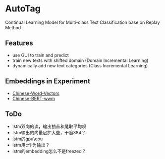 # AutoTag

Continual Learning Model for Multi-class Text Classification base on Replay Method

## Features

- use GUI to train and predict
- train new texts with shifted domain (Domain Incremental Learning)
- dynamically add new text categories (Class Incremental Learning)

## Embeddings in Experiment

- [Chinese-Word-Vectors](https://github.com/Embedding/Chinese-Word-Vectors)
- [Chinese-BERT-wwm](https://github.com/ymcui/Chinese-BERT-wwm)

## ToDo

- lstm双向的诶，输出抽首和尾取平均呗
- lstm输出的向量层扩大些，干脆384？
- lstm的gpu\cpu
- lstm用c作为输出？
- lstm的embedding怎么不是freezed？
